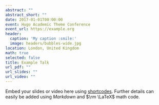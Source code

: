 ```yaml
---
abstract: ""
abstract_short: ""
date: 2017-01-01T00:00:00
event: Hugo Academic Theme Conference
event_url: https://example.org
header:
  caption: 'My caption :smile:'
  image: headers/bubbles-wide.jpg
location: London, United Kingdom
math: true
selected: false
title: Example Talk
url_pdf: ""
url_slides: ""
url_video: ""
---
```


Embed your slides or video here using [shortcodes](https://gcushen.github.io/hugo-academic-demo/post/writing-markdown-latex/). Further details can easily be added using *Markdown* and $\rm \LaTeX$ math code. 
